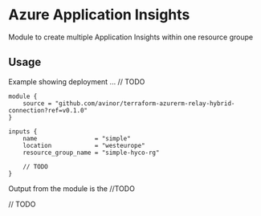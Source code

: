 # Azure Application Insights

Module to create multiple Application Insights within one resource groupe


## Usage
Example showing deployment ... // TODO

```hcl-terraform
module {
    source = "github.com/avinor/terraform-azurerm-relay-hybrid-connection?ref=v0.1.0"
}

inputs {
    name                = "simple"
    location            = "westeurope"
    resource_group_name = "simple-hyco-rg"

    // TODO
}
```

Output from the module is the  //TODO


// TODO